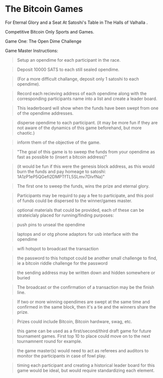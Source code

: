 # The Bitcoin Games

For Eternal Glory and a Seat At Satoshi's Table in The Halls of Valhalla . 

Competitive Bitcoin Only Sports and Games. 

Game One: The Open Dime Challenge

Game Master Instructions:

>Setup an opendime for each participant in the race. 

>Deposit 10000 SATS to each still sealed opendime. 

>(For a more difficult challange, deposit only 1 satoshi to each opendime).

>Record each recieving address of each opendime along with the corresponding participants name into a list and create a leader board.

>This leaderboard will show when the funds have been swept from one of the opendime addresses.

>disperse opendime to each participant. (it may be more fun if they are not aware of the dynamics of this game beforehand, but more chaotic.)

>inform them of the objective of the game.

>"The goal of this game is to sweep the funds from your opendime as fast as possible to (insert a bitcoin address)"

>(it would be fun if this were the genesis block address, as this would burn the funds and pay homeage to satoshi: 1A1zP1eP5QGefi2DMPTfTL5SLmv7DivfNa)"

>The first one to sweep the funds, wins the prize and eternal glory.

>Participants may be requird to pay a fee to participate, and this pool of funds could be dispersed to the winner/games master.

>optional materials that could be provided, each of these can be strateiclaly placed for running/finding purposes:

>push pins to unseal the opendime 

>laptops and or otg phone adaptors for usb interface with the opendime

>wifi hotspot to broadcast the transaction

>the password to this hotspot could be another small challenge to find, ie a bitcoin riddle challenge for the password

>the sending address may be written down and hidden somewhere or buried

>The broadcast or the confirmation of a transaction may be the finish line.

>If two or more winning opendimes are swept at the same time and confirmed in the same block, then it's a tie and the winners share the prize.

>Prizes could include Bitcoin, Bitcoin hardware, swag, etc.

>this game can be used as a first/second/third draft game for future tournament games. First top 10 to place could move on to the next tournamnent round for example.

>the game master(s) would need to act as referees and auditors to monitor the participants in case of fowl play.

>timing each participant and creating a historical leader board for this game would be ideal, but would require standardizing each element. 

